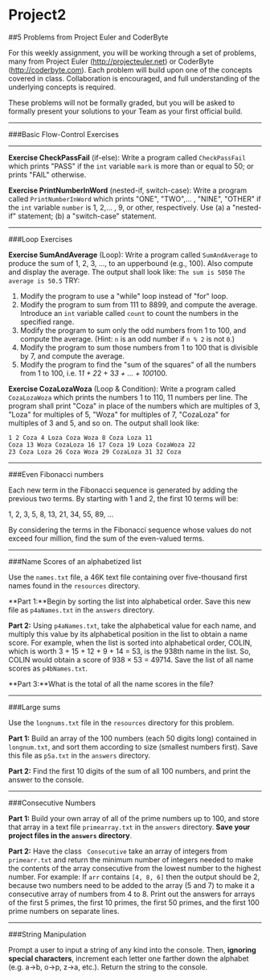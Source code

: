 # Project2
##5 Problems from Project Euler and CoderByte

For this weekly assignment, you will be working through a set of problems, many from Project Euler (http://projecteuler.net) or CoderByte (http://coderbyte.com).
Each problem will build upon one of the concepts covered in class. Collaboration is encouraged, and full understanding of the underlying concepts is required.

These problems will not be formally graded, but you will be asked to formally present your solutions to your Team as your first official build.

----------

###Basic Flow-Control Exercises

-------------

**Exercise CheckPassFail** (if-else): Write a program called `CheckPassFail` which prints "PASS" if the `int` variable `mark` is more than or equal to 50; or prints "FAIL" otherwise.

**Exercise PrintNumberInWord** (nested-if, switch-case): Write a program called `PrintNumberInWord` which prints "ONE", "TWO",... , "NINE", "OTHER" if the `int` variable `number` is 1, 2,... , 9, or other, respectively. Use (a) a "nested-if" statement; (b) a "switch-case" statement.

--------------

###Loop Exercises

**Exercise SumAndAverage** (Loop): Write a program called `SumAndAverage` to produce the sum of 1, 2, 3, ..., to an upperbound (e.g., 100). Also compute and display the average. The output shall look like:
`The sum is 5050`
`The average is 50.5`
TRY:
1. Modify the program to use a "while" loop instead of "for" loop.
2. Modify the program to sum from 111 to 8899, and compute the average. Introduce an `int` variable called `count` to count the numbers in the specified range.
3. Modify the program to sum only the odd numbers from 1 to 100, and compute the average. (Hint: `n` is an odd number if `n % 2` is not `0`.)
4. Modify the program to sum those numbers from 1 to 100 that is divisible by 7, and compute the average.
5. Modify the program to find the "sum of the squares" of all the numbers from 1 to 100, i.e. 1*1 + 2*2 + 3*3 + ... + 100*100.

**Exercise CozaLozaWoza** (Loop & Condition): Write a program called `CozaLozaWoza` which prints the numbers 1 to 110, 11 numbers per line. The program shall print "Coza" in place of the numbers which are multiples of 3, "Loza" for multiples of 5, "Woza" for multiples of 7, "CozaLoza" for multiples of 3 and 5, and so on. The output shall look like:
```
1 2 Coza 4 Loza Coza Woza 8 Coza Loza 11 
Coza 13 Woza CozaLoza 16 17 Coza 19 Loza CozaWoza 22 
23 Coza Loza 26 Coza Woza 29 CozaLoza 31 32 Coza
```

--------------

###Even Fibonacci numbers

Each new term in the Fibonacci sequence is generated by adding the previous two terms. By starting with 1 and 2, the first 10 terms will be:

1, 2, 3, 5, 8, 13, 21, 34, 55, 89, ...

By considering the terms in the Fibonacci sequence whose values do not exceed four million, find the sum of the even-valued terms.

---------

###Name Scores of an alphabetized list

Use the `names.txt` file, a 46K text file containing over five-thousand first names found in the `resources` directory.

**Part 1:**Begin by sorting the list into alphabetical order. Save this new file as `p4aNames.txt` in the `answers` directory.

**Part 2:** Using `p4aNames.txt`, take the alphabetical value for each name, and multiply this value by its alphabetical position in the list to obtain a name score.
For example, when the list is sorted into alphabetical order, COLIN, which is worth 3 + 15 + 12 + 9 + 14 = 53, is the 938th name in the list. So, COLIN would obtain a score of 938 × 53 = 49714.
Save the list of all name scores as `p4bNames.txt`.

**Part 3:**What is the total of all the name scores in the file?

---------

###Large sums

Use the `longnums.txt` file in the `resources` directory for this problem.

**Part 1:** Build an array of the 100 numbers (each 50 digits long) contained in `longnum.txt`, and sort them according to size (smallest numbers first). Save this file as `p5a.txt` in the `answers` directory.

**Part 2:** Find the first 10 digits of the sum of all 100 numbers, and print the answer to the console.

-----------

###Consecutive Numbers


**Part 1:** Build your own array of all of the prime numbers up to 100, and store that array in a text file `primearray.txt` in the `answers` directory. **Save your project files in the `answers` directory**.

**Part 2:** Have the class ` Consecutive` take an array of integers from `primearr.txt` and return the minimum number of integers needed to make the contents of the array consecutive from the lowest number to the highest number. For example: If `arr` contains `[4, 8, 6]` then the output should be 2, because two numbers need to be added to the array (5 and 7) to make it a consecutive array of numbers from 4 to 8. Print out the answers for arrays of the first 5 primes, the first 10 primes, the first 50 primes, and the first 100 prime numbers on separate lines.

-------------

###String Manipulation

Prompt a user to input a string of any kind into the console. Then, **ignoring special characters**, increment each letter one farther down the alphabet (e.g. a->b, o->p, z->a, etc.). Return the string to the console.
